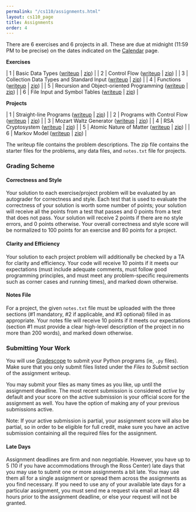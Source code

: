 ```yaml
---
permalink: "/cs110/assignments.html"
layout: cs110_page
title: Assignments
order: 4
---
```


There are 6 exercises and 6 projects in all. These are due at midnight (11:59 PM to be precise) on the dates indicated on the [Calendar](calendar.html) page.

**Exercises**

| 1 | Basic Data Types ([writeup](https://www.cs.umb.edu/~siyer/teaching/cs110/exercise1.pdf) \| [zip](https://www.cs.umb.edu/~siyer/teaching/cs110/exercise1.zip)) |
| 2 | Control Flow ([writeup](https://www.cs.umb.edu/~siyer/teaching/cs110/exercise2.pdf) \| [zip](https://www.cs.umb.edu/~siyer/teaching/cs110/exercise2.zip)) |
| 3 | Collection Data Types and Standard Input ([writeup](https://www.cs.umb.edu/~siyer/teaching/cs110/exercise3.pdf) \| [zip](https://www.cs.umb.edu/~siyer/teaching/cs110/exercise3.zip)) |
| 4 | Functions ([writeup](https://www.cs.umb.edu/~siyer/teaching/cs110/exercise4.pdf) \| [zip](https://www.cs.umb.edu/~siyer/teaching/cs110/exercise4.zip)) |
| 5 | Recursion and Object-oriented Programming  ([writeup](https://www.cs.umb.edu/~siyer/teaching/cs110/exercise5.pdf) \| [zip](https://www.cs.umb.edu/~siyer/teaching/cs110/exercise5.zip)) |
| 6 | File Input and Symbol Tables ([writeup](https://www.cs.umb.edu/~siyer/teaching/cs110/exercise6.pdf) \| [zip](https://www.cs.umb.edu/~siyer/teaching/cs110/exercise6.zip)) |

**Projects**

| 1 | Straight-line Programs ([writeup](https://www.cs.umb.edu/~siyer/teaching/cs110/project1.pdf) \| [zip](https://www.cs.umb.edu/~siyer/teaching/cs110/project1.zip)) |
| 2 | Programs with Control Flow ([writeup](https://www.cs.umb.edu/~siyer/teaching/cs110/project2.pdf) \| [zip](https://www.cs.umb.edu/~siyer/teaching/cs110/project2.zip)) |
| 3 | Mozart Waltz Generator ([writeup](https://www.cs.umb.edu/~siyer/teaching/cs110/project3.pdf) \| [zip](https://www.cs.umb.edu/~siyer/teaching/cs110/project3.zip)) |
| 4 | RSA Cryptosystem ([writeup](https://www.cs.umb.edu/~siyer/teaching/cs110/project4.pdf) \| [zip](https://www.cs.umb.edu/~siyer/teaching/cs110/project4.zip)) |
| 5 | Atomic Nature of Matter ([writeup](https://www.cs.umb.edu/~siyer/teaching/cs110/project5.pdf) \| [zip](https://www.cs.umb.edu/~siyer/teaching/cs110/project5.zip)) |
| 6 | Markov Model ([writeup](https://www.cs.umb.edu/~siyer/teaching/cs110/project6.pdf) \| [zip](https://www.cs.umb.edu/~siyer/teaching/cs110/project6.zip)) |

The writeup file contains the problem descriptions. The zip file contains the starter files for the problems, any data files, and `notes.txt` file for projects.

### Grading Scheme

#### Correctness and Style

Your solution to each exercise/project problem will be evaluated by an autograder for correctness and style. Each test that is used to evaluate the correctness of your solution is worth some number of points; your solution will receive all the points from a test that passes and 0 points from a test that does not pass. Your solution will receive 2 points if there are no style errors, and 0 points otherwise. Your overall correctness and style score will be normalized to 100 points for an exercise and 80 points for a project.

#### Clarity and Efficiency

Your solution to each project problem will additionally be checked by a TA for clarity and efficiency. Your code will receive 10 points if it meets our expectations (must include adequate comments, must follow good programming principles, and must meet any problem-specific requirements such as corner cases and running times), and marked down otherwise.

#### Notes File

For a project, the given `notes.txt` file must be uploaded with the three sections (\#1 mandatory, \#2 if applicable, and \#3 optional) filled in as appropriate. Your notes file will receive 10 points if it meets our expectations (section \#1 must provide a clear high-level description of the project in no more than 200 words), and marked down otherwise.

### Submitting Your Work

You will use [Gradescope](https://gradescope.com/) to submit your Python programs (ie, `.py` files). Make sure that you only submit files listed under the *Files to Submit* section of the assignment writeup.

You may submit your files as many times as you like, up until the assignment deadline. The most recent submission is considered *active* by default and your score on the active submission is your official score for the assignment as well. You have the option of making any of your previous submissions active.

Note: If your active submission is partial, your assignment score will also be partial, so in order to be eligible for full credit, make sure you have an active submission containing all the required files for the assignment. 

#### Late Days

Assignment deadlines are firm and non negotiable. However, you have up to 5 (10 if you have accommodations through the Ross Center) late days that you may use to submit one or more assignments a bit late. You may use them all for a single assignment or spread them across the assignments as you find necessary. If you need to use any of your available late days for a particular assignment, you must send me a request via email at least 48 hours prior to the assignment deadline, or else your request will not be granted.

